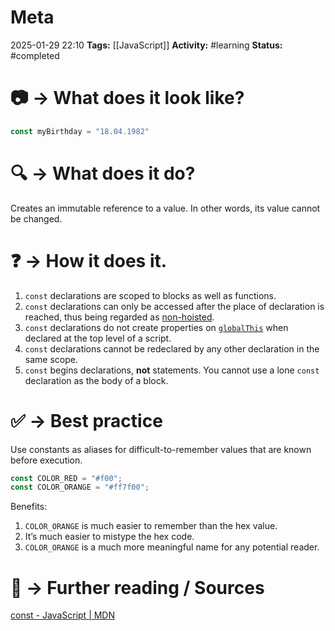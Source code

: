 # Meta
2025-01-29 22:10
**Tags:** [[JavaScript]]
**Activity:** #learning 
**Status:** #completed 

# 📷 → What does it look like?
```JavaScript title:example.js
const myBirthday = "18.04.1982"
```

# 🔍 → What does it do?
Creates an immutable reference to a value. In other words, its value cannot be changed.

# ❓ → How it does it.
1. `const` declarations are scoped to blocks as well as functions.
2. `const` declarations can only be accessed after the place of declaration is reached, thus being regarded as [non-hoisted](https://developer.mozilla.org/en-US/docs/Glossary/Hoisting).
3. `const` declarations do not create properties on [`globalThis`](https://developer.mozilla.org/en-US/docs/Web/JavaScript/Reference/Global_Objects/globalThis) when declared at the top level of a script.
4. `const` declarations cannot be redeclared by any other declaration in the same scope.
5. `const` begins declarations, **not** statements. You cannot use a lone `const` declaration as the body of a block.


# ✅ → Best practice

Use constants as aliases for difficult-to-remember values that are known before execution.

```JavaScript title:example.js
const COLOR_RED = "#f00";
const COLOR_ORANGE = "#ff7f00";
```

Benefits:
1. `COLOR_ORANGE` is much easier to remember than the hex value.
2. It’s much easier to mistype the hex code.
3. `COLOR_ORANGE` is a much more meaningful name for any potential reader.


# 📑 → Further reading / Sources
[const - JavaScript | MDN](https://developer.mozilla.org/en-US/docs/Web/JavaScript/Reference/Statements/const)
